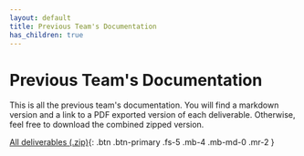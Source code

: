 ```yaml
---
layout: default
title: Previous Team's Documentation
has_children: true
---
```

# Previous Team's Documentation

This is all the previous team's documentation. You will find a markdown version and a link to a PDF exported version of each deliverable. Otherwise, feel free to download the combined zipped version.

[All deliverables (.zip)](/assets/deliverables/previous/combined.zip){: .btn .btn-primary .fs-5 .mb-4 .mb-md-0 .mr-2 }